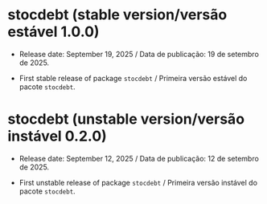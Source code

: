 # stocdebt (stable version/versão estável 1.0.0)

* Release date: September 19, 2025 / Data de publicação: 19 de setembro de 2025.

* First stable release of package `stocdebt` / Primeira versão estável do pacote `stocdebt`.

# stocdebt (unstable version/versão instável 0.2.0)

* Release date: September 12, 2025 / Data de publicação: 12 de setembro de 2025.

* First unstable release of package `stocdebt` / Primeira versão instável do pacote `stocdebt`.
